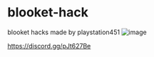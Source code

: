 # blooket-hack
blooket hacks made by playstation451
![image](https://user-images.githubusercontent.com/98996547/223555454-1dd3f338-c0b8-477f-a8cd-724c50b092ac.png)




https://discord.gg/pJt627Be
